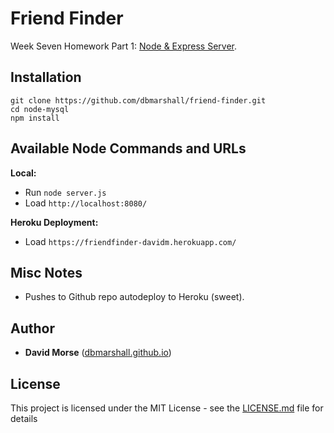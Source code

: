 # Friend Finder

Week Seven Homework Part 1: [Node & Express Server](http://ucb.bootcampcontent.com/UCB-Coding-Bootcamp/09-11-2017-UCB-Class-Repository-FSF-FT/blob/master/07-week/homework/part-1/homework_instructions.md).

## Installation

```
git clone https://github.com/dbmarshall/friend-finder.git
cd node-mysql
npm install
```

## Available Node Commands and URLs

**Local:** 

* Run `node server.js` 
* Load `http://localhost:8080/`

**Heroku Deployment:** 

* Load `https://friendfinder-davidm.herokuapp.com/`

## Misc Notes

* Pushes to Github repo autodeploy to Heroku (sweet).

## Author

* **David Morse** ([dbmarshall.github.io](https://dbmarshall.github.io))

## License

This project is licensed under the MIT License - see the [LICENSE.md](LICENSE.md) file for details

